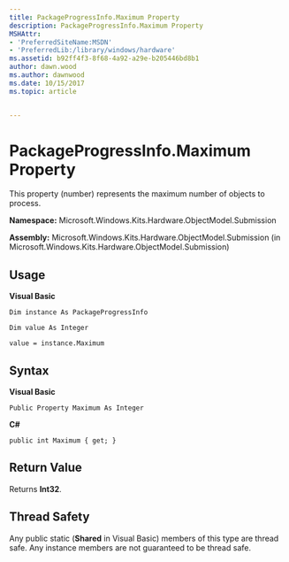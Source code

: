 ```yaml
---
title: PackageProgressInfo.Maximum Property
description: PackageProgressInfo.Maximum Property
MSHAttr:
- 'PreferredSiteName:MSDN'
- 'PreferredLib:/library/windows/hardware'
ms.assetid: b92ff4f3-8f68-4a92-a29e-b205446bd8b1
author: dawn.wood
ms.author: dawnwood
ms.date: 10/15/2017
ms.topic: article


---
```


# PackageProgressInfo.Maximum Property


This property (number) represents the maximum number of objects to process.

**Namespace:** Microsoft.Windows.Kits.Hardware.ObjectModel.Submission

**Assembly:** Microsoft.Windows.Kits.Hardware.ObjectModel.Submission (in Microsoft.Windows.Kits.Hardware.ObjectModel.Submission)

## <span id="Usage"></span><span id="usage"></span><span id="USAGE"></span>Usage


**Visual Basic**

`Dim instance As PackageProgressInfo`

`Dim value As Integer`

`value = instance.Maximum`

## <span id="Syntax"></span><span id="syntax"></span><span id="SYNTAX"></span>Syntax


**Visual Basic**

`Public Property Maximum As Integer`

**C#**

`public int Maximum { get; }`

## <span id="Return_Value"></span><span id="return_value"></span><span id="RETURN_VALUE"></span>Return Value


Returns **Int32**.

## <span id="Thread_Safety"></span><span id="thread_safety"></span><span id="THREAD_SAFETY"></span>Thread Safety


Any public static (**Shared** in Visual Basic) members of this type are thread safe. Any instance members are not guaranteed to be thread safe.

 

 






